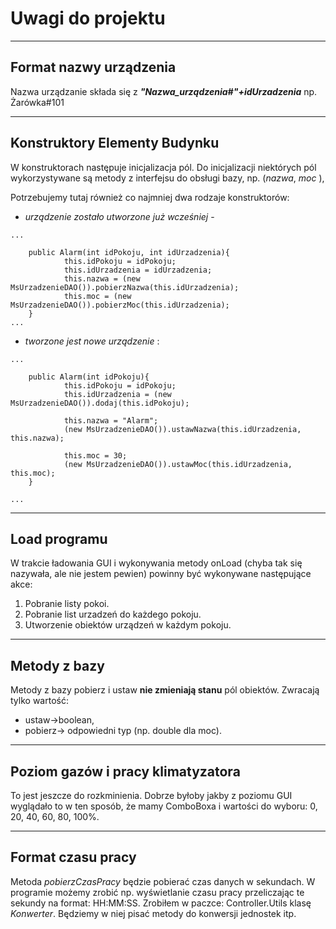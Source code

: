 # Uwagi do projektu #


---


## Format nazwy urządzenia ##
Nazwa urządzanie składa się z _**"Nazwa\_urządzenia#"+idUrzadzenia**_ np. Żarówka#101


---


## Konstruktory Elementy Budynku ##
W konstruktorach następuje inicjalizacja pól. Do inicjalizacji niektórych pól wykorzystywane są metody z interfejsu do obsługi bazy, np. (_nazwa_, _moc_ ),

Potrzebujemy tutaj również co najmniej dwa rodzaje konstruktorów:
  * _urządzenie zostało utworzone już wcześniej_ -
```
...

    public Alarm(int idPokoju, int idUrzadzenia){
            this.idPokoju = idPokoju;
            this.idUrzadzenia = idUrzadzenia;
            this.nazwa = (new MsUrzadzenieDAO()).pobierzNazwa(this.idUrzadzenia);
            this.moc = (new MsUrzadzenieDAO()).pobierzMoc(this.idUrzadzenia);
    }
...
```

  * _tworzone jest nowe urządzenie_ :

```
...

    public Alarm(int idPokoju){
            this.idPokoju = idPokoju;
            this.idUrzadzenia = (new MsUrzadzenieDAO()).dodaj(this.idPokoju);

            this.nazwa = "Alarm";
            (new MsUrzadzenieDAO()).ustawNazwa(this.idUrzadzenia, this.nazwa);

            this.moc = 30;
            (new MsUrzadzenieDAO()).ustawMoc(this.idUrzadzenia, this.moc);
    }

...
```



---


## Load programu ##
W trakcie ładowania GUI i wykonywania metody onLoad (chyba tak się nazywała, ale nie jestem pewien) powinny być wykonywane następujące akce:

  1. Pobranie listy pokoi.
  1. Pobranie list urzadzeń do każdego pokoju.
  1. Utworzenie obiektów urządzeń w każdym pokoju.




---


## Metody z bazy ##
Metody z bazy pobierz i ustaw **nie zmieniają stanu** pól obiektów. Zwracają tylko wartość:
  * ustaw->boolean,
  * pobierz-> odpowiedni typ (np. double dla moc).



---


## Poziom gazów i pracy klimatyzatora ##
To jest jeszcze do rozkminienia. Dobrze byłoby jakby z poziomu GUI wyglądało to w ten sposób, że mamy ComboBoxa i wartości do wyboru: 0, 20, 40, 60, 80, 100%.



---


## Format czasu pracy ##
Metoda _pobierzCzasPracy_ będzie pobierać czas danych w sekundach. W programie możemy zrobić np. wyświetlanie czasu pracy przeliczając te sekundy na format: HH:MM:SS. Zrobiłem w paczce: Controller.Utils klasę _Konwerter_. Będziemy w niej pisać metody do konwersji jednostek itp.
